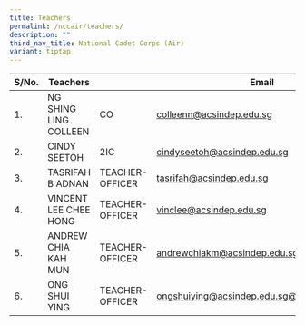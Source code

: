 ```yaml
---
title: Teachers
permalink: /nccair/teachers/
description: ""
third_nav_title: National Cadet Corps (Air)
variant: tiptap
---
```

<table>
<thead>
  <tr>
    <th>S/No.</th>
    <th>Teachers</th>
    <th> </th>
    <th>Email</th>
    <th>Level</th>
  </tr>
</thead>
<tbody>
  <tr>
    <td>1.</td>
    <td>NG SHING LING COLLEEN</td>
    <td>CO</td>
    <td><a href="mailto:colleenn@acsindep.edu.sg">colleenn@acsindep.edu.sg</a></td>
    <td>Year 5 &amp; 6 IC</td>
  </tr>
  <tr>
    <td>2.</td>
    <td>CINDY SEETOH</td>
    <td>2IC</td>
    <td><a href="mailto:cindyseetoh@acsindep.edu.sg">cindyseetoh@acsindep.edu.sg</a></td>
    <td>Year 1 IC</td>
  </tr>
  <tr>
    <td>3.</td>
    <td>TASRIFAH B ADNAN</td>
    <td>TEACHER-OFFICER</td>
    <td><a href="mailto:tasrifah@acsindep.edu.sg">tasrifah@acsindep.edu.sg</a></td>
    <td>Year 2 IC</td>
  </tr>
  <tr>
    <td>4.</td>
    <td>VINCENT LEE CHEE HONG</td>
    <td>TEACHER-OFFICER</td>
    <td><a href="mailto:vinclee@acsindep.edu.sg">vinclee@acsindep.edu.sg</a></td>
    <td>Year 4 IC</td>
  </tr>
  <tr>
    <td>5.</td>
    <td>ANDREW CHIA KAH MUN</td>
    <td>TEACHER-OFFICER</td>
    <td><a href="mailto:andrewchiakm@acsindep.edu.sg">andrewchiakm@acsindep.edu.sg</a></td>
    <td>Year 3 IC</td>
  </tr>
  <tr>
    <td>6.</td>
    <td>ONG SHUI YING</td>
    <td>TEACHER-OFFICER</td>
    <td><a href="mailto:ongshuiying@acsindep.edu.sg@acsindep.edu.sg">ongshuiying@acsindep.edu.sg@acsindep.edu.sg</a></td>
    <td>Year 3</td>
  </tr>
</tbody>
</table>